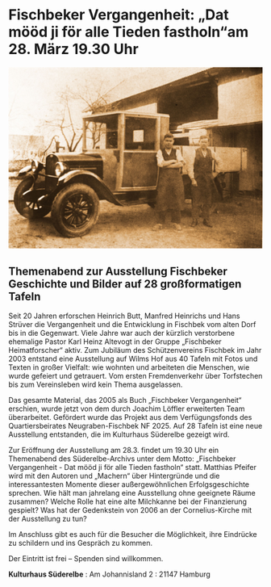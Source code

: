 # Fischbeker Vergangenheit: „Dat mööd ji för alle Tieden fastholn“am 28. März 19.30 Uhr 

![](/img/Pio1930.jpg)

## Themenabend zur Ausstellung Fischbeker Geschichte und Bilder auf 28 großformatigen Tafeln

Seit 20 Jahren erforschen Heinrich Butt, Manfred Heinrichs und Hans Strüver die Vergangenheit
und die Entwicklung in Fischbek vom alten Dorf bis in die Gegenwart. Viele Jahre war auch der kürzlich
verstorbene ehemalige Pastor Karl Heinz Altevogt in der Gruppe „Fischbeker Heimatforscher“ aktiv.
Zum Jubiläum des Schützenvereins Fischbek im Jahr 2003 entstand eine Ausstellung auf Wilms Hof aus 40
Tafeln mit Fotos und Texten in großer Vielfalt: wie wohnten und arbeiteten die Menschen, wie wurde gefeiert
und getrauert. Vom ersten Fremdenverkehr über Torfstechen bis zum Vereinsleben wird kein Thema ausgelassen.

Das gesamte Material, das 2005 als Buch „Fischbeker Vergangenheit“ erschien, wurde jetzt von dem durch Joachim Löffler
erweiterten Team überarbeitet. Gefördert wurde das Projekt aus dem Verfügungsfonds des Quartiersbeirates Neugraben-Fischbek NF 2025.
Auf 28 Tafeln ist eine neue Ausstellung entstanden, die im Kulturhaus Süderelbe gezeigt wird.

Zur Eröffnung der Ausstellung am 28.3. findet um 19.30 Uhr ein Themenabend des Süderelbe-Archivs unter dem Motto:
„Fischbeker Vergangenheit - Dat mööd ji för alle Tieden fastholn“ statt. Matthias Pfeifer wird mit den Autoren und „Machern“
über Hintergründe und die interessantesten Momente dieser außergewöhnlichen Erfolgsgeschichte sprechen.
Wie hält man jahrelang eine Ausstellung ohne geeignete Räume zusammen? Welche Rolle hat eine alte Milchkanne
bei der Finanzierung gespielt? Was hat der Gedenkstein von 2006 an der Cornelius-Kirche mit der Ausstellung zu tun?

Im Anschluss gibt es auch für die Besucher die Möglichkeit, ihre Eindrücke zu schildern und ins Gespräch zu kommen.

Der Eintritt ist frei – Spenden sind willkommen.

**Kulturhaus Süderelbe**
:   Am Johannisland 2 
:   21147 Hamburg  



